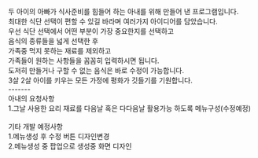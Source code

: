 두 아이의 아빠가 식사준비를 힘들어 하는 아내를 위해 만들어 낸 프로그램입니다. <br>
최대한 식단 선택이 편할 수 있길 바라며 여러가지 아이디어를 담았습니다. <br>
우선 식단 선택에서 어떤 부분이 가장 중요한지를 선택하고 <br>
음식의 종류들을 넓게 선택한 후 <br>
가족중 먹지 못하는 재료를 제외하고 <br>
가족들이 원하는 사항들을 꼼꼼히 입력하시면 됩니다. <br>
도저히 만들거나 구할 수 없는 음식은 바로 수정이 가능합니다. <br>
3살 2살 아이를 키우는 모든 가정에 평화가 깃들기를 기원합니다. <br>
-------<br>
아내의 요청사항 <br>
1.그날 사용한 요리 재료를 다음날 혹은 다다음날 활용가능 하도록 메뉴구성(수정예정)<br>
<br>
기타 개발 예정사항<br>
1.메뉴생성 후 수정 버튼 디자인변경<br>
2.메뉴생성 중 팝업으로 생성중 화면 디자인
